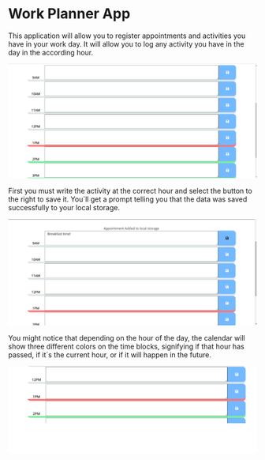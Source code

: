 # Work Planner App

This application will allow you to register appointments and activities you have in your work day. 
It will allow you to log any activity you have in the day in the according hour.

![sh1](./assets/sh1.png)

First you must write the activity at the correct hour and select the button to the right to save it.
You´ll get a prompt telling you that the data was saved successfully to your local storage.

![sh2](./assets/sh2.png)

You might notice that depending on the hour of the day, the calendar will show three different colors on the time blocks, signifying if that hour has passed, if it´s the current hour, or if it will happen in the future.

![sh3](./assets/sh3.png)